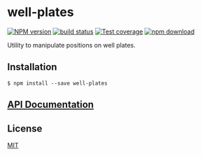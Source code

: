# well-plates

[![NPM version][npm-image]][npm-url]
[![build status][travis-image]][travis-url]
[![Test coverage][codecov-image]][codecov-url]
[![npm download][download-image]][download-url]

Utility to manipulate positions on well plates.

## Installation

`$ npm install --save well-plates`

## [API Documentation](https://cheminfo.github.io/well-plates/modules/_index_.html)

## License

[MIT](./LICENSE)

[npm-image]: https://img.shields.io/npm/v/well-plates.svg?style=flat-square
[npm-url]: https://www.npmjs.com/package/well-plates
[travis-image]: https://img.shields.io/travis/cheminfo/well-plates/master.svg?style=flat-square
[travis-url]: https://travis-ci.org/cheminfo/well-plates
[codecov-image]: https://img.shields.io/codecov/c/github/cheminfo/well-plates.svg?style=flat-square
[codecov-url]: https://codecov.io/gh/cheminfo/well-plates
[download-image]: https://img.shields.io/npm/dm/well-plates.svg?style=flat-square
[download-url]: https://www.npmjs.com/package/well-plates
